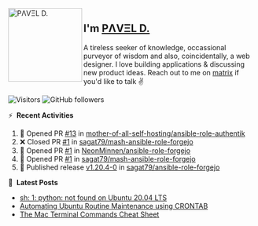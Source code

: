 <img align="left" width="150" height="150" alt="PΛVΞL D." src="https://res.cloudinary.com/dimov/image/upload/c_scale,w_150/v1674315300/logo_qxj2ir.png"/>

## I'm [PΛVΞL D.][homepage]

A tireless seeker of knowledge, occassional purveyor of wisdom and also, coincidentally, a web designer. I love building applications & discussing new product ideas. Reach out to me on [matrix][matrixto] if you'd like to talk ✌️



[homepage]: https://l.dimov.xyz/page?ref=github.com
[matrixto]: https://l.dimov.xyz/matrix?ref=github.com
[github]: https://l.dimov.xyz/github?ref=github.com
   
![Visitors](https://visitor-badge.laobi.icu/badge?page_id=sagat79.vistorsBadge)
![GitHub followers](https://img.shields.io/github/followers/sagat79?color=velvet&style=flat-square)

:zap: &nbsp;**Recent Activities**
  
<!--START_SECTION:activity-->
1. 💪 Opened PR [#13](https://github.com/mother-of-all-self-hosting/ansible-role-authentik/pull/13) in [mother-of-all-self-hosting/ansible-role-authentik](https://github.com/mother-of-all-self-hosting/ansible-role-authentik)
2. ❌ Closed PR [#1](https://github.com/sagat79/mash-ansible-role-forgejo/pull/1) in [sagat79/mash-ansible-role-forgejo](https://github.com/sagat79/mash-ansible-role-forgejo)
3. 💪 Opened PR [#1](https://github.com/NeonMinnen/ansible-role-forgejo/pull/1) in [NeonMinnen/ansible-role-forgejo](https://github.com/NeonMinnen/ansible-role-forgejo)
4. 💪 Opened PR [#1](https://github.com/sagat79/mash-ansible-role-forgejo/pull/1) in [sagat79/mash-ansible-role-forgejo](https://github.com/sagat79/mash-ansible-role-forgejo)
5. 🚀 Published release [v1.20.4-0](https://github.com/sagat79/ansible-role-forgejo/releases/tag/v1.20.4-0) in [sagat79/ansible-role-forgejo](https://github.com/sagat79/ansible-role-forgejo)
<!--END_SECTION:activity-->

📑 &nbsp;**Latest Posts**

<!-- DIMOV-POST-LIST:START -->
- [sh: 1: python: not found on Ubuntu 20.04 LTS](https://www.dimov.xyz/sh-1-python-not-found/)
- [Automating Ubuntu Routine Maintenance using CRONTAB](https://www.dimov.xyz/automating-ubuntu-routine-maintenance-using-crontab/)
- [The Mac Terminal Commands Cheat Sheet](https://www.dimov.xyz/the-mac-terminal-commands-cheat-sheet/)
<!-- DIMOV-POST-LIST:END -->
